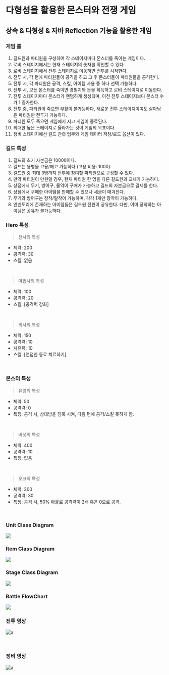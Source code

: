 # 다형성을 활용한 몬스터와 전쟁 게임

## 상속 & 다형성 & 자바 Reflection 기능을 활용한 게임

### 게임 룰

1. 길드원과 파티원을 구성하여 각 스테이지마다 몬스터를 죽이는 게임이다. </br>
2. 로비 스테이지에서는 현재 스테이지의 숫자를 확인할 수 있다. </br>
3. 로비 스테이지에서 전투 스테이지로 이동하면 전투를 시작한다. </br>
4. 전투 시, 각 턴에 파티원들이 공격을 하고 그 후 몬스터들이 파티원들을 공격한다. </br>
3. 전투 시, 각 파티원은 공격, 스킬, 아이템 사용 중 하나 선택  가능하다.</br>
4. 전투 시, 모든 몬스터를 죽이면 경험치와 돈을 획득하고 로비 스테이지로 이동한다.</br>
5. 전투 스테이지마다 몬스터가 랜덤하게 생성되며, 이전 전투 스테이지보다 몬스터 수가 1 증가한다. </br>
4. 전투 중, 파티원이 죽으면 부활이 불가능하다, 새로운 전투 스테이지이여도 살아남은 파티원만 전투가 가능하다.</br>
5. 파티원 모두 죽으면 게임에서 지고 게임이 종료된다.</br>
6. 최대한 높은 스테이지로 올라가는 것이 게임의 목표이다.</br>
7. 정비 스테이지에선 길드 관련 업무와 게임 데이터 저장/로드 옵션이 있다.

### 길드 특성
1. 길드의 초기 자본금은 10000이다.</br>
2. 길드는 용병을 고용/해고 가능하다 (고용 비용: 1000).</br>
3. 길드원 중 최대 3명까지 전투에 참여할 파티원으로 구성할 수 있다.</br>
4. 만약 파티원이 만원일 경우, 현재 파티원 한 명을 다른 길드원과 교체가 가능하다. </br>
5. 상점에서 무기, 방어구, 물약이 구매가 가능하고 길드의 자본금으로 결제를 한다.<br/>
6. 상점에서 구매한 아이템을 판매할 수 있으나 세금이 매겨진다.</br>
7. 무기와 방어구는 장착/탈착이 가능하며, 각각 1개만 장착이 가능하다.</br>
8. 인벤토리에 존재하는 아이템들은 길드원 전원이 공유한다. 다만, 이미 장착하는 아이템은 공유가 불가능하다.</br>


### Hero 특성

> 전사의 특성
- 체력: 200</br>
- 공격력: 30</br>
- 스킬: 없음</br>
</br>

> 마법사의 특성
- 체력: 100</br>
- 공격력: 20</br>
- 스킬: [공격력 강화]</br>
</br>

> 의사의 특성
- 체력: 150</br>
- 공격력: 10</br>
- 치유력: 10</br>
- 스킬: [랜덤한 동료 치료하기]</br>
</br>

### 몬스터 특성

> 유령의 특성
- 체력: 50</br>
- 공격력: 0</br>
- 특징: 공격 시, 상대방을 침묵 시켜, 다음 턴에 공격/스킬 못하게 함.</br>
</br>

> 버섯의 특성
- 체력: 400</br>
- 공격력: 10</br>
- 특징: 없음</br>
</br>

> 오크의 특성
- 체력: 300</br>
- 공격력: 30</br>
- 특징: 공격 시, 50% 확률로 공격력이 2배 혹은 0으로 공격.</br>
</br>

### Unit Class Diagram
<img src="https://github.com/typoscript/polyGame/blob/main/images/class_diagram_unit.jpg" />

</br>

### Item Class Diagram
<img src="https://github.com/typoscript/polyGame/blob/main/images/class_diagram_item.jpg" />

</br>

### Stage Class Diagram
<img src="https://github.com/typoscript/polyGame/blob/main/images/class_diagram_stage.jpg" />

</br>

### Battle FlowChart
<img src="https://github.com/typoscript/polyGame/blob/main/images/flowchart_battle.jpg" />

</br>

### 전투 영상
![a](https://github.com/typoscript/polyGame/blob/main/images/battle.gif)

</br>

### 정비 영상
![a](https://github.com/typoscript/polyGame/blob/main/images/market.gif)
